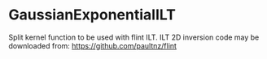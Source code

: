 # GaussianExponentialILT
 Split kernel function to be used with flint ILT.
 ILT 2D inversion code may be downloaded from:  https://github.com/paultnz/flint